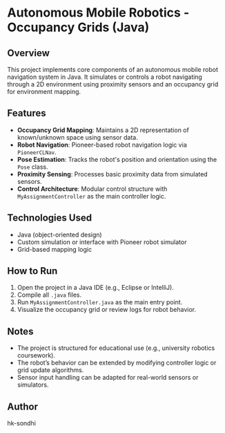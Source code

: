 # Autonomous Mobile Robotics - Occupancy Grids (Java)

## Overview
This project implements core components of an autonomous mobile robot navigation system in Java. It simulates or controls a robot navigating through a 2D environment using proximity sensors and an occupancy grid for environment mapping.

## Features
- **Occupancy Grid Mapping**: Maintains a 2D representation of known/unknown space using sensor data.
- **Robot Navigation**: Pioneer-based robot navigation logic via `PioneerCLNav`.
- **Pose Estimation**: Tracks the robot's position and orientation using the `Pose` class.
- **Proximity Sensing**: Processes basic proximity data from simulated sensors.
- **Control Architecture**: Modular control structure with `MyAssignmentController` as the main controller logic.

## Technologies Used
- Java (object-oriented design)
- Custom simulation or interface with Pioneer robot simulator
- Grid-based mapping logic


## How to Run
1. Open the project in a Java IDE (e.g., Eclipse or IntelliJ).
2. Compile all `.java` files.
3. Run `MyAssignmentController.java` as the main entry point.
4. Visualize the occupancy grid or review logs for robot behavior.

## Notes
- The project is structured for educational use (e.g., university robotics coursework).
- The robot’s behavior can be extended by modifying controller logic or grid update algorithms.
- Sensor input handling can be adapted for real-world sensors or simulators.

## Author
hk-sondhi
